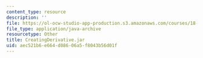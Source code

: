 ```yaml
---
content_type: resource
description: ''
file: https://ol-ocw-studio-app-production.s3.amazonaws.com/courses/18-01sc-single-variable-calculus-fall-2010/aec521b6e664d08606a5f8043b56d01f_CreatingDerivative.jar
file_type: application/java-archive
resourcetype: Other
title: CreatingDerivative.jar
uid: aec521b6-e664-d086-06a5-f8043b56d01f
---
```

